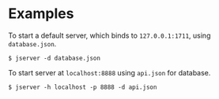 # Examples

To start a default server, which binds to `127.0.0.1:1711`, using `database.json`.

```
$ jserver -d database.json
```

To start server at `localhost:8888` using `api.json` for database.

```
$ jserver -h localhost -p 8888 -d api.json
```